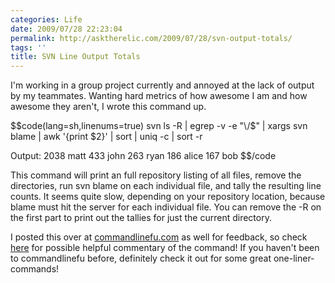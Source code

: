 ```yaml
---
categories: Life
date: 2009/07/28 22:23:04
permalink: http://asktherelic.com/2009/07/28/svn-output-totals/
tags: ''
title: SVN Line Output Totals
---
```

I'm working in a group project currently and annoyed at the lack of output by my teammates. Wanting hard metrics of how awesome I am and how awesome they aren't, I wrote this command up.

$$code(lang=sh,linenums=true)
svn ls -R | egrep -v -e "\/$" | xargs svn blame | awk '{print $2}' | sort | uniq -c | sort -r

Output:
    2038 matt
    433 john
    263 ryan
    186 alice
    167 bob
$$/code

This command will print an full repository listing of all files, remove the directories, run svn blame on each individual file, and tally the resulting line counts. It seems quite slow, depending on your repository location, because blame must hit the server for each individual file. You can remove the -R on the first part to print out the tallies for just the current directory.

I posted this over at <a title="www.commandlinefu.com" href="http://www.commandlinefu.com">commandlinefu.com</a> as well for feedback, so check <a title="http://www.commandlinefu.com/commands/view/2787/prints-total-line-count-contribution-per-user-for-an-svn-repository" href="http://www.commandlinefu.com/commands/view/2787/prints-total-line-count-contribution-per-user-for-an-svn-repository" target="_blank">here</a> for possible helpful commentary of the command! If you haven't been to commandlinefu before, definitely check it out for some great one-liner-commands!

